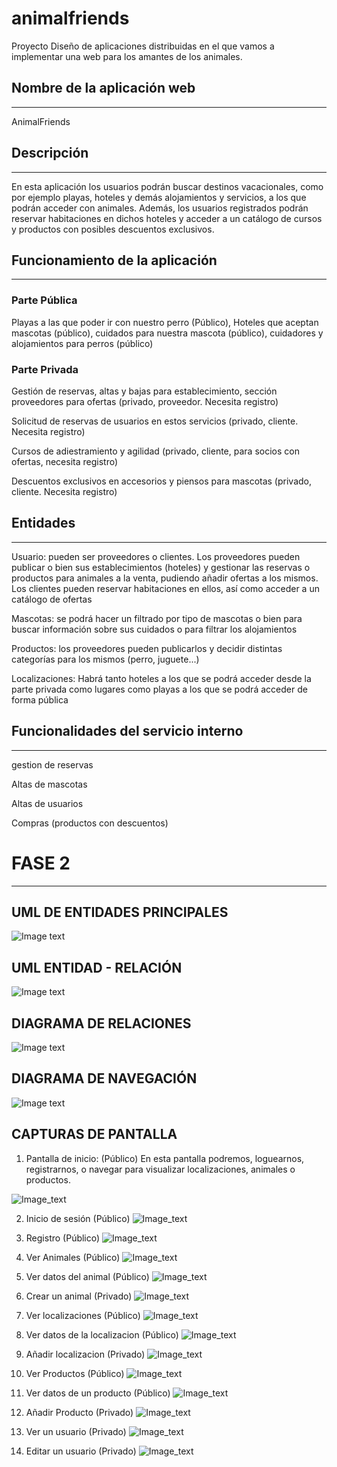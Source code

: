 # animalfriends


Proyecto Diseño de aplicaciones distribuidas en el que vamos a implementar una web para los amantes de los animales.


## Nombre de la aplicación web
----------------------------

AnimalFriends

## Descripción
-------------

En esta aplicación los usuarios podrán buscar destinos vacacionales, como por ejemplo playas, hoteles y demás alojamientos y servicios, a los que podrán acceder con animales. Además, los usuarios registrados podrán reservar habitaciones en dichos hoteles y acceder a un catálogo de cursos y productos con posibles descuentos exclusivos.

## Funcionamiento de la aplicación
---------------------------------

### Parte Pública

Playas a las que poder ir con nuestro perro (Público), Hoteles que aceptan mascotas (público), cuidados para nuestra mascota (público), cuidadores y alojamientos para perros (público)

### Parte Privada

Gestión de reservas, altas y bajas para establecimiento, sección proveedores para ofertas (privado, proveedor. Necesita registro)

Solicitud de reservas de usuarios en estos servicios (privado, cliente. Necesita registro)

Cursos de adiestramiento y agilidad (privado, cliente, para socios con ofertas, necesita registro)

Descuentos exclusivos en accesorios y piensos para mascotas (privado, cliente. Necesita registro)

## Entidades
-----------

Usuario: pueden ser proveedores o clientes. Los proveedores pueden publicar o bien sus establecimientos (hoteles) y gestionar las reservas o productos para animales a la venta, pudiendo añadir ofertas a los mismos. Los clientes pueden reservar habitaciones en ellos, así como acceder a un catálogo de ofertas

Mascotas: se podrá hacer un filtrado por tipo de mascotas o bien para buscar información sobre sus cuidados o para filtrar los alojamientos

Productos: los proveedores pueden publicarlos y decidir distintas categorías para los mismos (perro, juguete...)

Localizaciones: Habrá tanto hoteles a los que se podrá acceder desde la parte privada como lugares como playas a los que se podrá acceder de forma pública

## Funcionalidades del servicio interno
--------------------------------------

gestion de reservas

Altas de mascotas

Altas de usuarios

Compras (productos con descuentos)

# FASE 2
---------
## UML DE ENTIDADES PRINCIPALES 

![Image text](https://github.com/Tifany7792/animalfriends/blob/versionBuena/AnimalFriends/src/main/resources/raw/AnimalFriendsEntidades.png)

## UML ENTIDAD - RELACIÓN

![Image text](https://github.com/Tifany7792/animalfriends/blob/versionBuena/AnimalFriends/src/main/resources/raw/relaciones.jpg)

## DIAGRAMA DE RELACIONES
![Image text](https://github.com/Tifany7792/animalfriends/blob/versionBuena/AnimalFriends/src/main/resources/raw/diagramaRelaciones.png)

## DIAGRAMA DE NAVEGACIÓN
![Image text](https://github.com/Tifany7792/animalfriends/blob/versionBuena/AnimalFriends/src/main/resources/raw/diagramaNavegacion.jpg)


## CAPTURAS DE PANTALLA

1. Pantalla de inicio: (Público) En esta pantalla podremos, loguearnos, registrarnos, o navegar para visualizar localizaciones, animales o productos.

![Image_text](https://github.com/Tifany7792/animalfriends/blob/versionBuena/AnimalFriends/src/main/resources/raw/capturas/inicio.png)

2. Inicio de sesión (Público) 
![Image_text](https://github.com/Tifany7792/animalfriends/blob/versionBuena/AnimalFriends/src/main/resources/raw/capturas/iniciarSesion.png)

3. Registro (Público)
![Image_text](https://github.com/Tifany7792/animalfriends/blob/versionBuena/AnimalFriends/src/main/resources/raw/capturas/Registrarse.png)

4. Ver Animales (Público)
![Image_text](https://github.com/Tifany7792/animalfriends/blob/versionBuena/AnimalFriends/src/main/resources/raw/capturas/verAnimales.png)

5. Ver datos del animal (Público)
![Image_text](https://github.com/Tifany7792/animalfriends/blob/versionBuena/AnimalFriends/src/main/resources/raw/capturas/datosAnimal.png)

6. Crear un animal (Privado)
![Image_text](https://github.com/Tifany7792/animalfriends/blob/versionBuena/AnimalFriends/src/main/resources/raw/capturas/nuevoAnimal.png)

7. Ver localizaciones (Público)
![Image_text](https://github.com/Tifany7792/animalfriends/blob/versionBuena/AnimalFriends/src/main/resources/raw/capturas/verlocalizaciones.png)

8. Ver datos de la localizacion (Público)
![Image_text](https://github.com/Tifany7792/animalfriends/blob/versionBuena/AnimalFriends/src/main/resources/raw/capturas/datosLocalizacion.png)

9. Añadir localizacion (Privado)
![Image_text](https://github.com/Tifany7792/animalfriends/blob/versionBuena/AnimalFriends/src/main/resources/raw/capturas/nuevaLocalizacion.png)

10. Ver Productos (Público)
![Image_text](https://github.com/Tifany7792/animalfriends/blob/versionBuena/AnimalFriends/src/main/resources/raw/capturas/verProductos.png)

11. Ver datos de un producto (Público)
![Image_text](https://github.com/Tifany7792/animalfriends/blob/versionBuena/AnimalFriends/src/main/resources/raw/capturas/datosProducto.png)

12. Añadir Producto (Privado)
![Image_text](https://github.com/Tifany7792/animalfriends/blob/versionBuena/AnimalFriends/src/main/resources/raw/capturas/nuevoProducto.png)

13. Ver un usuario (Privado)
![Image_text](https://github.com/Tifany7792/animalfriends/blob/versionBuena/AnimalFriends/src/main/resources/raw/capturas/verUsuario.png)

14. Editar un usuario (Privado)
![Image_text](https://github.com/Tifany7792/animalfriends/blob/versionBuena/AnimalFriends/src/main/resources/raw/capturas/editarUsuario.png)




